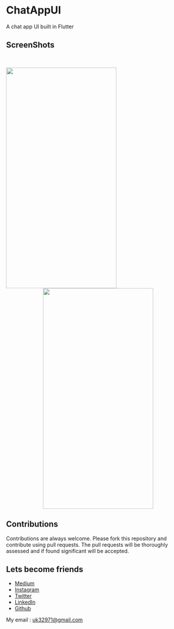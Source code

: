 # ChatAppUI
  A chat app UI built in Flutter
  
## ScreenShots

<br>

<img height=600 width=300 src="https://github.com/usman18/ChatAppUI/blob/master/Screenshots/chat1.jpg"
/><img height=600 width=300 src="https://github.com/usman18/ChatAppUI/blob/master/Screenshots/chat2.jpg" hspace=100
/>

## Contributions
Contributions are always welcome. Please fork this repository and contribute using pull requests. The pull requests will be thoroughly assessed and if found significant will be accepted.

## Lets become friends
- [Medium](https://medium.com/@usman18)
- [Instagram](https://www.instagram.com/usman__khan18)
- [Twitter](https://www.twitter.com/khan_usman_18)
- [LinkedIn](https://www.linkedin.com/in/usman-khan-7b04b1138)
- [Github](https://github.com/usman18)

My email : uk32971@gmail.com
